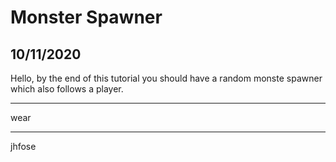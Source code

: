 # Monster Spawner

## 10/11/2020

Hello, by the end of this tutorial you should have a random monste spawner which also follows a player.

---

wear

---
jhfose
